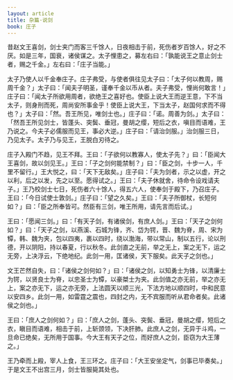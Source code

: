 ```yaml
---
layout: article
title: 杂篇·说剑
book: 庄子
---
```


昔赵文王喜剑，剑士夹门而客三千馀人，日夜相击于前，死伤者岁百馀人，好之不厌。如是三年，国衰，诸侯谋之。太子悝患之，募左右曰：「孰能说王之意止剑士者，赐之千金。」左右曰：「庄子当能。」

太子乃使人以千金奉庄子。庄子弗受，与使者俱往见太子曰：「太子何以教周，赐周千金？」太子曰：「闻夫子明圣，谨奉千金以币从者。夫子弗受，悝尚何敢言！」庄子曰：「闻太子所欲用周者，欲绝王之喜好也。使臣上说大王而逆王意，下不当太子，则身刑而死，周尚安所事金乎！使臣上说大王，下当太子，赵国何求而不得也？」太子曰：「然。吾王所见，唯剑士也。」庄子曰：「诺。周善为剑。」太子曰：「然吾王所见剑士，皆蓬头、突鬓、垂冠，曼胡之缨，短后之衣，嗔目而语难，王乃说之。今夫子必儒服而见王，事必大逆。」庄子曰：「请治剑服。」治剑服三日，乃见太子。太子乃与见王，王脱白刃待之。

庄子入殿门不趋，见王不拜。王曰：「子欲何以教寡人，使太子先？」曰：「臣闻大王喜剑，故以剑见王。」王曰：「子之剑何能禁制？」曰：「臣之剑，十步一人，千里不留行。」王大悦之，曰：「天下无敌矣。」庄子曰：「夫为剑者，示之以虚，开之以利，后之以发，先之以至。愿得试之。」王曰：「夫子休就舍，待命令设戏请夫子。」王乃校剑士七日，死伤者六十馀人，得五六人，使奉剑于殿下，乃召庄子。王曰：「今日试使士敦剑。」庄子曰：「望之久矣。」王曰：「夫子所御杖，长短何如？」曰：「臣之所奉皆可。然臣有三剑，唯王所用，请先言而后试。」

王曰：「愿闻三剑。」曰：「有天子剑，有诸侯剑，有庶人剑。」王曰：「天子之剑何如？」曰：「天子之剑，以燕溪、石城为锋，齐、岱为锷，晋、魏为脊，周、宋为镡，韩、魏为夹，包以四夷，裹以四时，绕以渤海，带以常山，制以五行，论以刑德，开以阴阳，持以春夏，行以秋冬。此剑直之无前，举之无上，案之无下，运之无旁，上决浮云，下绝地纪。此剑一用，匡诸侯，天下服矣。此天子之剑也。」

文王芒然自失，曰：「诸侯之剑何如？」曰：「诸侯之剑，以知勇士为锋，以清廉士为锷，以贤良士为脊，以忠圣士为镡，以豪桀士为夹。此剑值之亦无前，举之亦无上，案之亦无下，运之亦无旁，上法圆天以顺三光，下法方地以顺四时，中和民意以安四乡。此剑一用，如雷霆之震也，四封之内，无不宾服而听从君命者矣。此诸侯之剑也。」

王曰：「庶人之剑何如？」曰：「庶人之剑，蓬头、突鬓、垂冠，曼胡之缨，短后之衣，瞋目而语难，相击于前，上斩颈领，下决肝肺。此庶人之剑，无异于斗鸡，一旦命已绝矣，无所用于国事。今大王有天子之位，而好庶人之剑，臣窃为大王薄之。」

王乃牵而上殿，宰人上食，王三环之。庄子曰：「大王安坐定气，剑事已毕奏矣。」于是文王不出宫三月，剑士皆服毙其处也。

